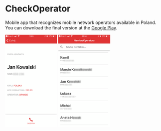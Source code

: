 # CheckOperator
Mobile app that recognizes mobile network operators available in Poland.</br>
You can download the final version at the [Google Play]().
<p float="left">
  <img src="https://raw.githubusercontent.com/gstark0/CheckOperator/master/screenshots/1.PNG" width="33%"/>
  <img src="https://raw.githubusercontent.com/gstark0/CheckOperator/master/screenshots/2.PNG" width="33%"/>
</p>
